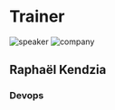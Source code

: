 <!-- .slide: class="speaker-slide" -->

# Trainer

![speaker](./assets/images/rke.png)
![company](./assets/images/logo-SFEIR-blanc.png)

<h2>Raphaël <span>Kendzia</span></h2>

### Devops
<!-- .element: class="icon-rule icon-first" -->

